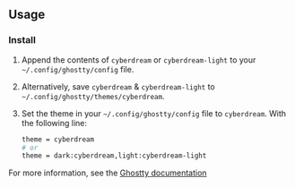 ## Usage

### Install

1. Append the contents of `cyberdream` or `cyberdream-light` to your `~/.config/ghostty/config` file.
2. Alternatively, save `cyberdream` & `cyberdream-light` to `~/.config/ghostty/themes/cyberdream`.
3. Set the theme in your `~/.config/ghostty/config` file to `cyberdream`. With the following line:

    ```sh
    theme = cyberdream
    # or
    theme = dark:cyberdream,light:cyberdream-light
    ```

For more information, see the [Ghostty documentation](https://ghostty.org/docs/features/theme)
